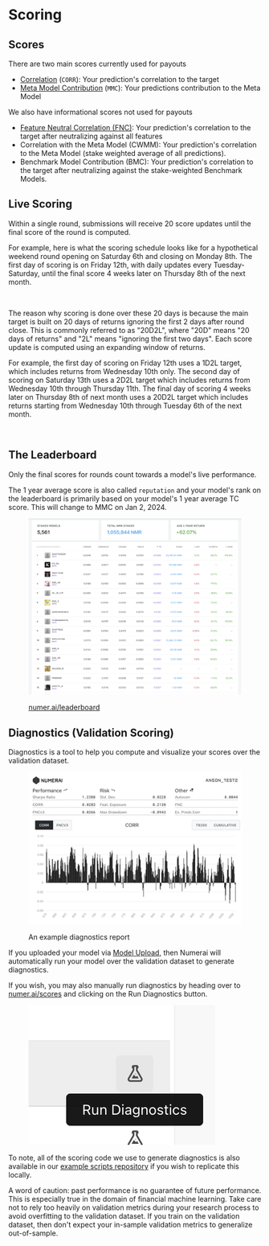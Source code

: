 # Scoring

## Scores

There are two main scores currently used for payouts

* [Correlation](https://docs.numer.ai/tournament/correlation-corr) (`CORR`): Your prediction's correlation to the target
* [Meta Model Contribution](meta-model-contribution-mmc-and-bmc.md) (`MMC`): Your predictions contribution to the Meta Model

We also have informational scores not used for payouts

* [Feature Neutral Correlation (FNC)](feature-neutral-correlation.md): Your prediction's correlation to the target after neutralizing against all features &#x20;
* Correlation with the Meta Model (CWMM): Your prediction's correlation to the Meta Model (stake weighted average of all predictions).
* Benchmark Model Contribution (BMC): Your prediction's correlation to the target after neutralizing against the stake-weighted Benchmark Models.

## Live Scoring

Within a single round, submissions will receive 20 score updates until the final score of the round is computed.&#x20;

For example, here is what the scoring schedule looks like for a hypothetical weekend round opening on Saturday 6th and closing on Monday 8th. The first day of scoring is on Friday 12th, with daily updates every Tuesday-Saturday, until the final score 4 weeks later on Thursday 8th of the next month.

<figure><img src="https://documents.lucid.app/documents/9e91ae48-1fb7-4603-bf30-8428d1a4fe1e/pages/0_0?a=20594&#x26;x=1874&#x26;y=34&#x26;w=1452&#x26;h=1180&#x26;store=1&#x26;accept=image%2F*&#x26;auth=LCA%20041ead69d99460102bf7ff0651835450958d6314c654fad6321e20ca012d975a-ts%3D1683569516" alt=""><figcaption></figcaption></figure>

The reason why scoring is done over these 20 days is because the main target is built on 20 days of returns ignoring the first 2 days after round close. This is commonly referred to as "20D2L", where "20D" means "20 days of returns" and "2L" means "ignoring the first two days". Each score update is computed using an expanding window of returns.

For example, the first day of scoring on Friday 12th uses a 1D2L target, which includes returns from Wednesday 10th only. The second day of scoring on Saturday 13th uses a 2D2L target which includes returns from Wednesday 10th through Thursday 11th. The final day of scoring 4 weeks later on Thursday 8th of next month uses a 20D2L target which includes returns starting from Wednesday 10th through Tuesday 6th of the next month.&#x20;

<figure><img src="https://documents.lucid.app/documents/9e91ae48-1fb7-4603-bf30-8428d1a4fe1e/pages/0_0?a=20588&#x26;x=1898&#x26;y=1331&#x26;w=1276&#x26;h=1100&#x26;store=1&#x26;accept=image%2F*&#x26;auth=LCA%20ca357e5e86017bddb4fd4a7f3e09ec7a62e4bc008858a2b65b0c9d4746587bad-ts%3D1683569516" alt=""><figcaption></figcaption></figure>

## The Leaderboard

Only the final scores for rounds count towards a model's live performance.

The 1 year average score is also called `reputation` and your model's rank on the leaderboard is primarily based on your model's 1 year average TC score. This will change to MMC on Jan 2, 2024.

<figure><img src="../../.gitbook/assets/image (46).png" alt=""><figcaption><p><a href="https://numer.ai/leaderboard">numer.ai/leaderboard</a></p></figcaption></figure>

## Diagnostics (Validation Scoring)

Diagnostics is a tool to help you compute and visualize your scores over the validation dataset.

<figure><img src="../../.gitbook/assets/image (5).png" alt=""><figcaption><p>An example diagnostics report</p></figcaption></figure>

If you uploaded your model via [Model Upload](../submissions/model-uploads.md), then Numerai will automatically run your model over the validation dataset to generate diagnostics.

If you wish, you may also manually run diagnostics by heading over to [numer.ai/scores](https://numer.ai/scores) and clicking on the Run Diagnostics button.  &#x20;

&#x20; &#x20;

<figure><img src="../../.gitbook/assets/image (22).png" alt=""><figcaption></figcaption></figure>

To note, all of the scoring code we use to generate diagnostics is also available in our [example scripts repository](https://github.com/numerai/example-scripts) if you wish to replicate this locally.&#x20;

A word of caution: past performance is no guarantee of future performance. This is especially true in the domain of financial machine learning. Take care not to rely too heavily on validation metrics during your research process to avoid overfitting to the validation dataset. If you train on the validation dataset, then don't expect your in-sample validation metrics to generalize out-of-sample.

